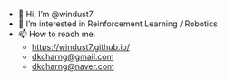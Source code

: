 - 👋 Hi, I’m @windust7
- 👀 I’m interested in Reinforcement Learning / Robotics
- 📫 How to reach me:
  * https://windust7.github.io/
  * dkcharng@gmail.com
  * dkcharng@naver.com

<!---
windust7/windust7 is a ✨ special ✨ repository because its `README.md` (this file) appears on your GitHub profile.
You can click the Preview link to take a look at your changes.
--->
